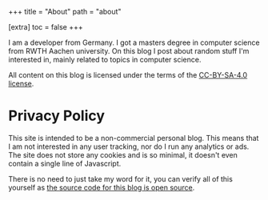 +++
title = "About"
path = "about"

[extra]
toc = false
+++

I am a developer from Germany.
I got a masters degree in computer science from RWTH Aachen university.
On this blog I post about random stuff I'm interested in, mainly related to topics in computer science.

All content on this blog is licensed under the terms of the [CC-BY-SA-4.0 license](https://creativecommons.org/licenses/by-sa/4.0/).

# Privacy Policy

This site is intended to be a non-commercial personal blog. This means that I am not interested in any user tracking, nor do I run any analytics or ads.
The site does not store any cookies and is so minimal, it doesn't even contain a single line of Javascript.

There is no need to just take my word for it, you can verify all of this yourself as [the source code for this blog is open source](https://github.com/vimpostor/blog).
